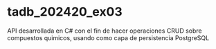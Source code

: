 # tadb_202420_ex03
API desarrollada en C# con el fin de hacer operaciones CRUD sobre compuestos quimicos, usando como capa de persistencia PostgreSQL 
